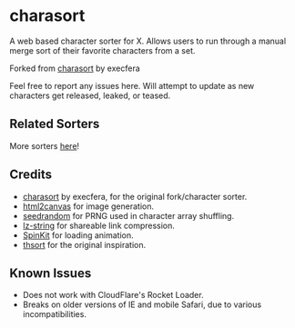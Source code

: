 # charasort
A web based character sorter for X. Allows users to run through a manual merge sort of their favorite
characters from a set.

Forked from [charasort](https://github.com/execfera/charasort) by execfera

Feel free to report any issues here.
Will attempt to update as new characters get released, leaked, or teased.

## Related Sorters
More sorters [here](https://github.com/execfera/charasort/wiki)!

## Credits
 * [charasort](https://github.com/execfera/charasort) by execfera, for the original fork/character sorter.
 * [html2canvas](https://github.com/niklasvh/html2canvas/) for image generation.
 * [seedrandom](https://github.com/davidbau/seedrandom) for PRNG used in character array shuffling.
 * [lz-string](https://github.com/pieroxy/lz-string) for shareable link compression.
 * [SpinKit](http://tobiasahlin.com/spinkit/) for loading animation.
 * [thsort](http://mainyan.sakura.ne.jp/thsort.html) for the original inspiration.
 
## Known Issues

 * Does not work with CloudFlare's Rocket Loader.
 * Breaks on older versions of IE and mobile Safari, due to various incompatibilities.
